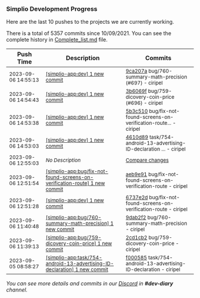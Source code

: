 
### Simplio Development Progress

Here are the last 10 pushes to the projects we are currently working.

There is a total of 5357 commits since 10/09/2021. You can see the complete history in
 [Complete_list.md](Complete_list.md) file.

| Push Time | Description | Commits |
| --- | --- | --- |
| <sub>2023-09-06 14:55:13</sub> | <sub>[[simplio-app:dev] 1 new commit](https://github.com/SimplioOfficial/simplio-app/commit/9ca207ac918842e8d555d7c9259086cb16974abb)</sub> | <sub>[9ca207a](https://github.com/SimplioOfficial/simplio-app/commit/9ca207ac918842e8d555d7c9259086cb16974abb) bug/760-summary-math-precision (#697) - ciripel</sub> |
| <sub>2023-09-06 14:54:43</sub> | <sub>[[simplio-app:dev] 1 new commit](https://github.com/SimplioOfficial/simplio-app/commit/3b6069fc56392468018fb46bf50b2efad7a1a435)</sub> | <sub>[3b6069f](https://github.com/SimplioOfficial/simplio-app/commit/3b6069fc56392468018fb46bf50b2efad7a1a435) bug/759-dicovery-coin-price (#696) - ciripel</sub> |
| <sub>2023-09-06 14:53:38</sub> | <sub>[[simplio-app:dev] 1 new commit](https://github.com/SimplioOfficial/simplio-app/commit/5b3c5107390ca6b2d1db3424caa8dbd2d9701447)</sub> | <sub>[5b3c510](https://github.com/SimplioOfficial/simplio-app/commit/5b3c5107390ca6b2d1db3424caa8dbd2d9701447) bug/fix-not-found-screens-on-verification-route... - ciripel</sub> |
| <sub>2023-09-06 14:53:03</sub> | <sub>[[simplio-app:dev] 1 new commit](https://github.com/SimplioOfficial/simplio-app/commit/4610d89aba5a07d50f8d06ba151af38336b4314e)</sub> | <sub>[4610d89](https://github.com/SimplioOfficial/simplio-app/commit/4610d89aba5a07d50f8d06ba151af38336b4314e) task/754-android-13-advertising-ID-declaration ... - ciripel</sub> |
| <sub>2023-09-06 12:55:03</sub> | <sub>_No Description_</sub> | <sub>[Compare changes](https://github.com/SimplioOfficial/simplio-app/compare/6737e2d01757...459dc41782ae)</sub> |
| <sub>2023-09-06 12:51:54</sub> | <sub>[[simplio-app:bug/fix-not-found-screens-on-verification-route] 1 new commit](https://github.com/SimplioOfficial/simplio-app/commit/aeb9e91e7ef61a263f471ee8f73c80b1f1341f49)</sub> | <sub>[aeb9e91](https://github.com/SimplioOfficial/simplio-app/commit/aeb9e91e7ef61a263f471ee8f73c80b1f1341f49) bug/fix-not-found-screens-on-verification-route - ciripel</sub> |
| <sub>2023-09-06 12:51:28</sub> | <sub>[[simplio-app:dev] 1 new commit](https://github.com/SimplioOfficial/simplio-app/commit/6737e2d01757d1662675a1c9b6fe00eb0fa04258)</sub> | <sub>[6737e2d](https://github.com/SimplioOfficial/simplio-app/commit/6737e2d01757d1662675a1c9b6fe00eb0fa04258) bug/fix-not-found-screens-on-verification-route - ciripel</sub> |
| <sub>2023-09-06 11:40:48</sub> | <sub>[[simplio-app:bug/760-summary-math-precision] 1 new commit](https://github.com/SimplioOfficial/simplio-app/commit/9dab2f2d9bb1a72aae6f5fe76e42749f9613ddee)</sub> | <sub>[9dab2f2](https://github.com/SimplioOfficial/simplio-app/commit/9dab2f2d9bb1a72aae6f5fe76e42749f9613ddee) bug/760-summary-math-precision - ciripel</sub> |
| <sub>2023-09-06 11:39:13</sub> | <sub>[[simplio-app:bug/759-dicovery-coin-price] 1 new commit](https://github.com/SimplioOfficial/simplio-app/commit/2cd1cb21374ec55da83cb0a5058899307e8f569c)</sub> | <sub>[2cd1cb2](https://github.com/SimplioOfficial/simplio-app/commit/2cd1cb21374ec55da83cb0a5058899307e8f569c) bug/759-dicovery-coin-price - ciripel</sub> |
| <sub>2023-09-05 08:58:27</sub> | <sub>[[simplio-app:task/754-android-13-advertising-ID-declaration] 1 new commit](https://github.com/SimplioOfficial/simplio-app/commit/f0005853b6c15c736dd69d911467b4dc8c53b5d0)</sub> | <sub>[f000585](https://github.com/SimplioOfficial/simplio-app/commit/f0005853b6c15c736dd69d911467b4dc8c53b5d0) task/754-android-13-advertising-ID-declaration - ciripel</sub> |

_You can see more details and commits in our [Discord](https://discord.gg/aKhjuwZmdP) in **#dev-diary** channel._
